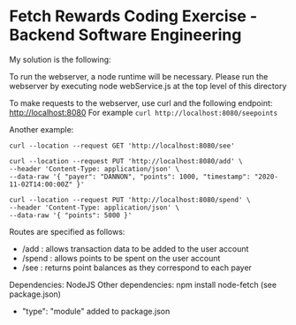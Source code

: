 # Fetch Rewards Coding Exercise - Backend Software Engineering

My solution is the following:

To run the webserver, a node runtime will be necessary.
Please run the webserver by executing node webService.js at the top level of this directory

To make requests to the webserver, use curl and the following endpoint: [http://localhost:8080](http://localhost:8080)
For example `curl http://localhost:8080/seepoints`

Another example:

```curl
curl --location --request GET 'http://localhost:8080/see'
```

```curl
curl --location --request PUT 'http://localhost:8080/add' \
--header 'Content-Type: application/json' \
--data-raw '{ "payer": "DANNON", "points": 1000, "timestamp": "2020-11-02T14:00:00Z" }'
```

```curl
curl --location --request PUT 'http://localhost:8080/spend' \
--header 'Content-Type: application/json' \
--data-raw '{ "points": 5000 }'
```

Routes are specified as follows:

- /add : allows transaction data to be added to the user account
- /spend :  allows points to be spent on the user account
- /see : returns point balances as they correspond to each payer

Dependencies: NodeJS
Other dependencies: npm install node-fetch (see package.json)

- "type": "module" added to package.json


